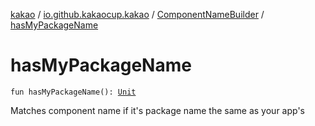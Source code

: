 [kakao](../../index.md) / [io.github.kakaocup.kakao](../index.md) / [ComponentNameBuilder](index.md) / [hasMyPackageName](./has-my-package-name.md)

# hasMyPackageName

`fun hasMyPackageName(): `[`Unit`](https://kotlinlang.org/api/latest/jvm/stdlib/kotlin/-unit/index.html)

Matches component name if it's package name the same as your app's


